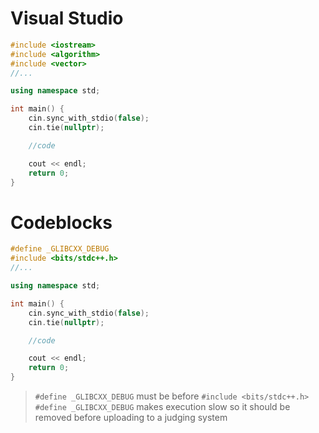 # Visual Studio
```c++
#include <iostream>
#include <algorithm>
#include <vector>
//...

using namespace std;

int main() {
	cin.sync_with_stdio(false);
	cin.tie(nullptr);

	//code

	cout << endl;
	return 0;
}
```

# Codeblocks
```c++
#define _GLIBCXX_DEBUG
#include <bits/stdc++.h>
//...

using namespace std;

int main() {
	cin.sync_with_stdio(false);
	cin.tie(nullptr);

	//code

	cout << endl;
	return 0;
}
```
> `#define _GLIBCXX_DEBUG` must be before `#include <bits/stdc++.h>`  
> `#define _GLIBCXX_DEBUG` makes execution slow so it should be removed before uploading to a judging system